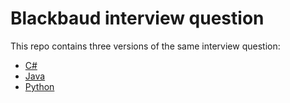 # Blackbaud interview question

This repo contains three versions of the same interview question:

- [C#](CSharp/README.md)
- [Java](Java/README.md)
- [Python](Python/README.md)
